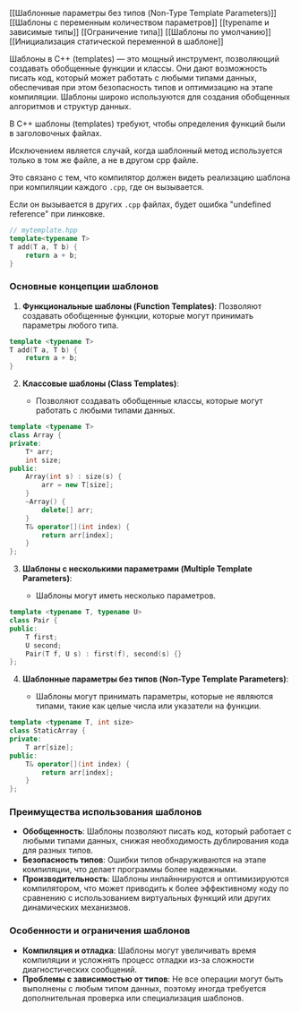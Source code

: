 [[Шаблонные параметры без типов (Non-Type Template Parameters)]]
[[Шаблоны с переменным количеством параметров]]
[[typename и зависимые типы]]
[[Ограничение типа]]
[[Шаблоны по умолчанию]]
[[Инициализация статической переменной в шаблоне]]

Шаблоны в C++ (templates) — это мощный инструмент, позволяющий создавать обобщенные функции и классы. Они дают возможность писать код, который может работать с любыми типами данных, обеспечивая при этом безопасность типов и оптимизацию на этапе компиляции. Шаблоны широко используются для создания обобщенных алгоритмов и структур данных.

В С++ шаблоны (templates) требуют, чтобы определения функций были в заголовочных файлах. 

Исключением является случай, когда шаблонный метод используется только в том же файле, а не в другом cpp файле.

Это связано с тем, что компилятор должен видеть реализацию шаблона при компиляции каждого `.cpp`, где он вызывается.

Если он вызывается в других `.cpp` файлах, будет ошибка "undefined reference" при линковке.

```cpp
// mytemplate.hpp
template<typename T>
T add(T a, T b) {
    return a + b;
}
```


### Основные концепции шаблонов

1. **Функциональные шаблоны (Function Templates)**:
    Позволяют создавать обобщенные функции, которые могут принимать параметры любого типа.

```cpp
template <typename T>
T add(T a, T b) {
    return a + b;
}
```

2. **Классовые шаблоны (Class Templates)**:
    
    - Позволяют создавать обобщенные классы, которые могут работать с любыми типами данных.
  
```cpp
template <typename T>
class Array {
private:
    T* arr;
    int size;
public:
    Array(int s) : size(s) {
        arr = new T[size];
    }
    ~Array() {
        delete[] arr;
    }
    T& operator[](int index) {
        return arr[index];
    }
};
```


3. **Шаблоны с несколькими параметрами (Multiple Template Parameters)**:
    
    - Шаблоны могут иметь несколько параметров.

```cpp
template <typename T, typename U>
class Pair {
public:
    T first;
    U second;
    Pair(T f, U s) : first(f), second(s) {}
};
```


4. **Шаблонные параметры без типов (Non-Type Template Parameters)**:
    
    - Шаблоны могут принимать параметры, которые не являются типами, такие как целые числа или указатели на функции.

```cpp
template <typename T, int size>
class StaticArray {
private:
    T arr[size];
public:
    T& operator[](int index) {
        return arr[index];
    }
};
```

### Преимущества использования шаблонов

- **Обобщенность**: Шаблоны позволяют писать код, который работает с любыми типами данных, снижая необходимость дублирования кода для разных типов.
- **Безопасность типов**: Ошибки типов обнаруживаются на этапе компиляции, что делает программы более надежными.
- **Производительность**: Шаблоны инлайннируются и оптимизируются компилятором, что может приводить к более эффективному коду по сравнению с использованием виртуальных функций или других динамических механизмов.



### Особенности и ограничения шаблонов

- **Компиляция и отладка**: Шаблоны могут увеличивать время компиляции и усложнять процесс отладки из-за сложности диагностических сообщений.
- **Проблемы с зависимостью от типов**: Не все операции могут быть выполнены с любым типом данных, поэтому иногда требуется дополнительная проверка или специализация шаблонов.